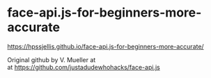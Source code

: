 # face-api.js-for-beginners-more-accurate

https://hpssjellis.github.io/face-api.js-for-beginners-more-accurate/



Original github by V. Mueller at  
at https://github.com/justadudewhohacks/face-api.js
